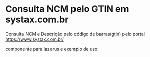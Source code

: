# Consulta NCM pelo GTIN em systax.com.br
Consulta NCM e Descrição pelo código de barras(gtin) pelo portal https://www.systax.com.br/

componente para lazarus e exemplo de uso.
